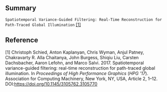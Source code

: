 ## Summary

`Spatiotemporal Variance-Guided Filtering: Real-Time Reconstruction for Path-Traced Global Illumination` [[1]](#[1])













































## Reference

<a name="[1]">[1]</a> Christoph Schied, Anton Kaplanyan, Chris Wyman, Anjul Patney, Chakravarty R. Alla Chaitanya, John Burgess, Shiqiu Liu, Carsten Dachsbacher, Aaron Lefohn, and Marco Salvi. 2017. Spatiotemporal variance-guided filtering: real-time reconstruction for path-traced global illumination. In <i>Proceedings of High Performance Graphics</i> (<i>HPG '17</i>). Association for Computing Machinery, New York, NY, USA, Article 2, 1–12. DOI:https://doi.org/10.1145/3105762.3105770
